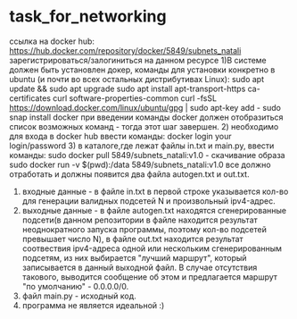 # task_for_networking
ссылка на docker hub: https://hub.docker.com/repository/docker/5849/subnets_natali
зарегистрироваться/залогиниться на данном ресурсе
1)В системе должен быть установлен докер, команды для установки конкретно в ubuntu (и почти во всех остальных дистрибутивах Linux): 
sudo apt update && sudo apt upgrade
sudo apt install apt-transport-https ca-certificates curl software-properties-common
curl -fsSL https://download.docker.com/linux/ubuntu/gpg | sudo apt-key add - 
sudo snap install docker
при введении команды docker должен отобразиться список возможных команд - тогда этот шаг завершен.
2) необходимо для входа в docker hub ввести команды:
docker login
your login/password
3) в каталоге,где лежат файлы in.txt и main.py, ввести команды:
sudo docker pull 5849/subnets_natali:v1.0 - скачивание образа 
sudo docker run -v $(pwd):/data 5849/subnets_natali:v1.0
все должно отработать и должны появится два файла autogen.txt и out.txt.


1. входные данные - в файле in.txt в первой строке указывается кол-во для генерации валидных подсетей N и произвольный ipv4-адрес.
2. выходные данные - в файле autogen.txt находятся сгенерированные подсети(в данном репозитории в файле находится результат неоднократного запуска программы,
поэтому кол-во подсетей превышает число N), в файле out.txt находится результат соотвествия ipv4-адреса одной или нескольким сгенерированным подсетям, из них выбирается "лучший маршрут", который записывается в данный выходной файл.
В случае отсутствия такового, выводится сообщение об этом и предлагается маршрут "по умолчанию" - 0.0.0.0/0.
3. файл main.py - исходный код.
4. программа не является идеальной :)
